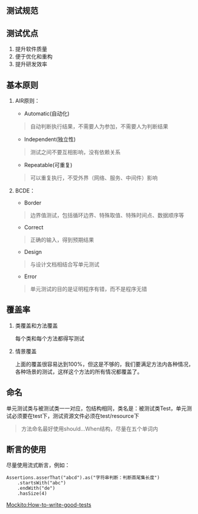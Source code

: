 测试规范
---
## 测试优点
1. 提升软件质量
2. 便于优化和重构
3. 提升研发效率
## 基本原则
1. AIR原则：

    - Automatic(自动化)
    >自动判断执行结果，不需要人为参加，不需要人为判断结果
    - Independent(独立性)
    >测试之间不要互相影响，没有依赖关系
    - Repeatable(可重复)
    >可以重复执行，不受外界（网络、服务、中间件）影响

2. BCDE：
    - Border
    >边界值测试，包括循环边界、特殊取值、特殊时间点、数据顺序等
    - Correct
    >正确的输入，得到预期结果
    - Design
    >与设计文档相结合写单元测试
    - Error
    >单元测试的目的是证明程序有错，而不是程序无错
## 覆盖率
1. 类覆盖和方法覆盖

    每个类和每个方法都得写测试
2. 情景覆盖

    上面的覆盖很容易达到100%，但这是不够的，我们要满足方法内各种情况，各种场景的测试，这样这个方法的所有情况都覆盖了。
## 命名
单元测试类与被测试类一一对应，包结构相同，类名是：被测试类Test，单元测试必须要在test下，测试资源文件必须在test/resource下
> 方法命名最好使用should...When结构，尽量在五个单词内
## 断言的使用
尽量使用流式断言，例如：
```
Assertions.asserThat("abcd").as("字符串判断：判断首尾集长度")
    .startsWith("abc")
    .endWith("de")
    .hasSize(4)
```
[Mockito:How-to-write-good-tests](https://github.com/mockito/mockito/wiki/How-to-write-good-tests)
